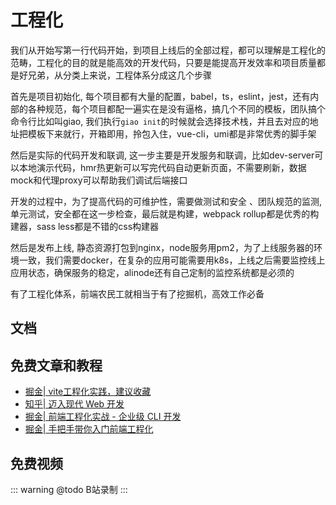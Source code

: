 # 工程化

<!-- ['❌','✅','🔥','⭐'] -->

我们从开始写第一行代码开始，到项目上线后的全部过程，都可以理解是工程化的范畴，工程化的目的就是能高效的开发代码，只要是能提高开发效率和项目质量都是好兄弟，从分类上来说，工程体系分成这几个步骤
    
首先是项目初始化, 每个项目都有大量的配置，babel，ts，eslint，jest，还有内部的各种规范，每个项目都配一遍实在是没有逼格，搞几个不同的模板，团队搞个命令行比如叫giao, 我们执行`giao init`的时候就会选择技术栈，并且去对应的地址把模板下来就行，开箱即用，拎包入住，vue-cli，umi都是非常优秀的脚手架

然后是实际的代码开发和联调, 这一步主要是开发服务和联调，比如dev-server可以本地演示代码，hmr热更新可以写完代码自动更新页面，不需要刷新，数据mock和代理proxy可以帮助我们调试后端接口

开发的过程中，为了提高代码的可维护性，需要做测试和安全 、团队规范的监测, 单元测试，安全都在这一步检查，最后就是构建，webpack rollup都是优秀的构建器，sass less都是不错的css构建器

然后是发布上线, 静态资源打包到nginx，node服务用pm2，为了上线服务器的环境一致，我们需要docker，在复杂的应用可能需要用k8s，上线之后需要监控线上应用状态，确保服务的稳定，alinode还有自己定制的监控系统都是必须的

有了工程化体系，前端农民工就相当于有了挖掘机，高效工作必备

<roadmap :data="[
  {title:'工程体系',download:true,x:400,y:20},
  { title:'项目初始化', y:180,
    left:[
      ['脚手架'],
      ['包管理'],
      ['模板下载'],
    ],right:[
      ['团队规范'],
      ['cra'],
      ['vue-cli'],
      ['umi'],
    ]
  } ,
{ title:'开发', y:280,
    left:[
      ['dev-server'],
      ['mock',[
        ['假数据'],
        ['ts-接口类型']
      ]],
      ['hmr'],
      ['proxy',[
        ['代理测试接口']
      ]],
      ['测试',[0],[
        ['单测'],
        ['E2E'],
      ]],
    ],right:[
      ['规范',[-35],[
        ['Airbnb'],
        ['standard'],
      ]],
      ['js',[40],[
        ['webpack'],
        ['vite'],
        ['rollup'],
        ['babel'],
        ['esbuild'],
      ]],
      ['css',[120],[
        ['sass'],
        ['less'],
        ['postcss'],
      ]]
    ]
  } ,
  { title:'部署上线',
    y:280,
    left:[
      ['pm2'],
      ['github'],
      ['docker'],
      ['k8s'],
    ],
    right:[
      ['监控'],
      ['日志'],
      ['报警'],
      ['故障复现'],
    ]
  } ,
  { title:'团队开发效率',
  } 
]" />

## 文档

## 免费文章和教程

* [掘金| vite工程化实践，建议收藏](https://juejin.cn/post/6910014283707318279)
* [知乎| 迈入现代 Web 开发](https://zhuanlan.zhihu.com/p/386607009)
* [掘金| 前端工程化实战 - 企业级 CLI 开发](https://juejin.cn/post/6982215543017193502)
* [掘金| 手把手带你入门前端工程化](https://juejin.cn/post/6892003555818143752)


## 免费视频


::: warning @todo
B站录制
:::
